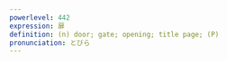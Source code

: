 ```yaml
---
powerlevel: 442
expression: 扉
definition: (n) door; gate; opening; title page; (P)
pronunciation: とびら
---
```

